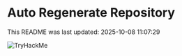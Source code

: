 # Auto Regenerate Repository

This README was last updated: 2025-10-08 11:07:29

 ![TryHackMe](https://tryhackme.com/badge/533634)